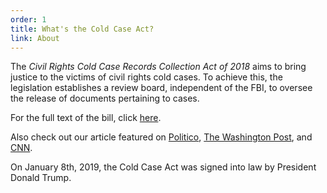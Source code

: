 ```yaml
---
order: 1
title: What's the Cold Case Act?
link: About
---
```


The _Civil Rights Cold Case Records Collection Act of 2018_ aims to bring justice to the victims of civil rights cold cases. To achieve this, the legislation establishes a review board, independent of the FBI, to oversee the release of documents pertaining to cases.

For the full text of the bill, click [here](https://www.congress.gov/115/plaws/publ426/PLAW-115publ426.pdf).

Also check out our article featured on <span id="politicoLink">[Politico](http://www.politico.com/agenda/story/2016/05/how-to-get-justice-for-civil-rights-cold-cases-000118)</span>, [The Washington Post](https://www.washingtonpost.com/crime-law/2019/02/23/students-high-school-all-way-presidents-desk-how-government-class-fought-release-unsolved-fbi-civil-rights-case-files/), and [CNN](https://www.cnn.com/2019/02/26/us/new-jersey-students-civil-rights-bill-trnd/index.html).

On January 8th, 2019, the Cold Case Act was signed into law by President Donald Trump.
